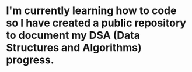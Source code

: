 # I'm currently learning how to code so I have created a public repository to document my DSA (Data Structures and Algorithms) progress. 
